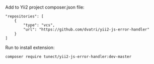 Add to Yii2 project composer.json file:

    "repositories": [
	  	{
		  	"type": "vcs",
		  	"url": "https://github.com/dvatri/yii2-js-error-handler"
		}
	]

Run to install extension:

	composer require tunect/yii2-js-error-handler:dev-master
